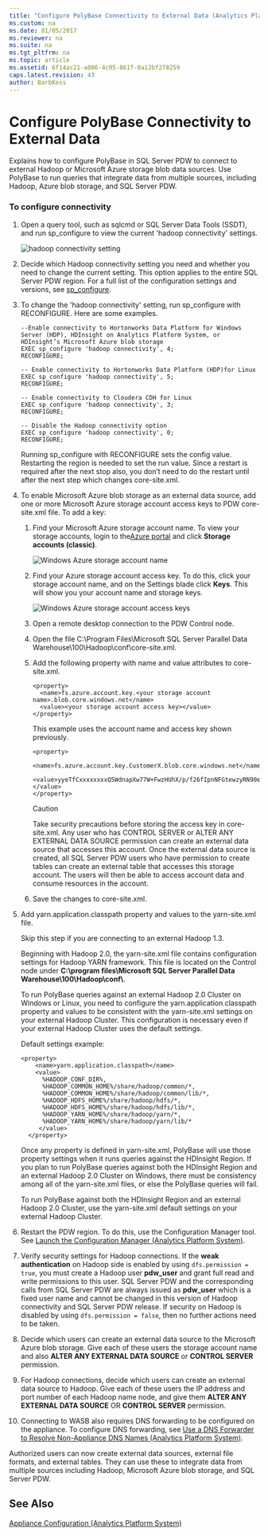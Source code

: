 ```yaml
---
title: "Configure PolyBase Connectivity to External Data (Analytics Platform System)"
ms.custom: na
ms.date: 01/05/2017
ms.reviewer: na
ms.suite: na
ms.tgt_pltfrm: na
ms.topic: article
ms.assetid: 6f14ac21-a086-4c05-861f-0a12bf278259
caps.latest.revision: 43
author: BarbKess
---
```

# Configure PolyBase Connectivity to External Data
Explains how to configure PolyBase in SQL Server PDW to connect to external Hadoop or Microsoft Azure storage blob data sources. Use PolyBase to run queries that integrate data from multiple sources, including Hadoop, Azure blob storage, and SQL Server PDW.  
  
### To configure connectivity  
  
1.  Open a query tool, such as sqlcmd or SQL Server Data Tools (SSDT), and run sp_configure to view the current 'hadoop connectivity' settings.  
  
    ![hadoop connectivity setting](./media/configure-polybase-connectivity-to-external-data/APS_PDW_sp_configure.png "APS_PDW_sp_configure")  
  
2.  Decide which Hadoop connectivity setting you need and whether you need to change the current setting. This option applies to the entire SQL Server PDW region. For a full list of the configuration settings and versions, see [sp_configure](/sql-docs/docs/relational-databases/system-stored-procedures/sp-configure-transact-sql).  
  
3.  To change the 'hadoop connectivity' setting, run sp_configure with RECONFIGURE. Here are some examples.  
  
    ```  
    --Enable connectivity to Hortonworks Data Platform for Windows Server (HDP), HDInsight on Analytics Platform System, or HDInsight’s Microsoft Azure blob storage  
    EXEC sp_configure 'hadoop connectivity', 4;   
    RECONFIGURE;  
  
    -- Enable connectivity to Hortonworks Data Platform (HDP)for Linux   
    EXEC sp_configure 'hadoop connectivity', 5;   
    RECONFIGURE;  
  
    -- Enable connectivity to Cloudera CDH for Linux   
    EXEC sp_configure 'hadoop connectivity', 3;   
    RECONFIGURE;  
  
    -- Disable the Hadoop connectivity option   
    EXEC sp_configure 'hadoop connectivity', 0;  
    RECONFIGURE;  
    ```  
  
    Running sp_configure with RECONFIGURE sets the config value. Restarting the region is needed to set the run value. Since a restart is required after the next stop also, you don’t need to do the restart until after the next step which changes core-site.xml.  
  
4.  To enable Microsoft Azure blob storage as an external data source, add one or more Microsoft Azure storage account access keys to PDW core-site.xml file. To add a key:  
  
    1.  Find your Microsoft Azure storage account name. To view your storage accounts, login to the[Azure portal](https://portal.azure.com) and click **Storage accounts (classic)**.  
  
        ![Windows Azure storage account name](./media/configure-polybase-connectivity-to-external-data/APS_PDW_AzureStorageAccountName.png "APS_PDW_AzureStorageAccountName")  
  
    2.  Find your Azure storage account access key. To do this, click your storage account name, and on the Settings blade click **Keys**. This will show you your account name and storage keys.  
  
        ![Windows Azure storage account access keys](./media/configure-polybase-connectivity-to-external-data/APS_PDW_AzureStorageAccountAccessKey.png "APS_PDW_AzureStorageAccountAccessKey")  
  
    3.  Open a remote desktop connection to the PDW Control node.  
  
    4.  Open the file C:\Program Files\Microsoft SQL Server Parallel Data Warehouse\100\Hadoop\conf\core-site.xml.  
  
    5.  Add the following property with name and value attributes to core-site.xml.  
  
        ```  
        <property>  
          <name>fs.azure.account.key.<your storage account name>.blob.core.windows.net</name>  
          <value><your storage account access key></value>  
        </property>  
        ```  
  
        This example uses the account name and access key shown previously.  
  
        ```  
        <property>  
          <name>fs.azure.account.key.CustomerX.blob.core.windows.net</name>  
          <value>yyeTfCxxxxxxxxQ5WdnapXw77W+FwzHUhX/p/f26fIpnNFGtewzyRN90e1/qmTOl1xxxxxxxxa0goG71LsNcw==</value>  
        </property>  
        ```  
  
        > [!CAUTION]  
        > Take security precautions before storing the access key in core-site.xml. Any user who has CONTROL SERVER or ALTER ANY EXTERNAL DATA SOURCE permission can create an external data source that accesses this account. Once the external data source is created, all SQL Server PDW users who have permission to create tables can create an external table that accesses this storage account. The users will then be able to access account data and consume resources in the account.  
  
    6.  Save the changes to core-site.xml.  
  
5.  Add yarn.application.classpath property and values to the yarn-site.xml file.  
  
    Skip this step if you are connecting to an external Hadoop 1.3.  
  
    Beginning with Hadoop 2.0, the yarn-site.xml file contains configuration settings for Hadoop YARN framework. This file is located on the Control node under **C:\program files\Microsoft SQL Server Parallel Data Warehouse\100\Hadoop\conf\\**.  
  
    To run PolyBase queries against an external Hadoop 2.0 Cluster on Windows or Linux, you need to configure the yarn.application.classpath property and values to be consistent with the yarn-site.xml settings on your external Hadoop Cluster. This configuration is necessary even if your external Hadoop Cluster uses the default settings.  
  
    Default settings example:  
  
    ```  
    <property>  
        <name>yarn.application.classpath</name>  
        <value>  
          %HADOOP_CONF_DIR%,  
          %HADOOP_COMMON_HOME%/share/hadoop/common/*,  
          %HADOOP_COMMON_HOME%/share/hadoop/common/lib/*,  
          %HADOOP_HDFS_HOME%/share/hadoop/hdfs/*,  
          %HADOOP_HDFS_HOME%/share/hadoop/hdfs/lib/*,  
          %HADOOP_YARN_HOME%/share/hadoop/yarn/*,  
          %HADOOP_YARN_HOME%/share/hadoop/yarn/lib/*  
         </value>  
      </property>  
    ```  
  
    Once any property is defined in yarn-site.xml, PolyBase will use those property settings when it runs queries against the HDInsight Region. If you plan to run PolyBase queries against both the HDInsight Region and an external Hadoop 2.0 Cluster on Windows, there must be consistency among all of the yarn-site.xml files, or else the PolyBase queries will fail.  
  
    To run PolyBase against both the HDInsight Region and an external Hadoop 2.0 Cluster, use the yarn-site.xml default settings on your external Hadoop Cluster.  
  
6.  Restart the PDW region. To do this, use the Configuration Manager tool. See [Launch the Configuration Manager &#40;Analytics Platform System&#41;](launch-the-configuration-manager.md).  
  
7.  Verify security settings for Hadoop connections. If the **weak authentication** on Hadoop side is enabled by using `dfs.permission = true`, you must create a Hadoop user **pdw_user** and grant full read and write permissions to this user. SQL Server PDW and the corresponding calls from SQL Server PDW are always issued as **pdw_user** which is a fixed user name and cannot be changed in this version of Hadoop connectivity and SQL Server PDW release. If security on Hadoop is disabled by using `dfs.permission = false`, then no further actions need to be taken.  
  
8.  Decide which users can create an external data source to the Microsoft Azure blob storage. Give each of these users the storage account name and also **ALTER ANY EXTERNAL DATA SOURCE** or **CONTROL SERVER** permission.  
  
9. For Hadoop connections, decide which users can create an external data source to Hadoop. Give each of these users the IP address and port number of each Hadoop name node, and give them **ALTER ANY EXTERNAL DATA SOURCE** OR **CONTROL SERVER** permission.  
  
10. Connecting to WASB also requires DNS forwarding to be configured on the appliance. To configure DNS forwarding, see [Use a DNS Forwarder to Resolve Non-Appliance DNS Names &#40;Analytics Platform System&#41;](use-a-dns-forwarder-to-resolve-non-appliance-dns-names.md).  
  
Authorized users can now create external data sources, external file formats, and external tables. They can use these to integrate data from multiple sources including Hadoop, Microsoft Azure blob storage, and SQL Server PDW.  
  
## See Also  
[Appliance Configuration &#40;Analytics Platform System&#41;](appliance-configuration.md)  
<!-- MISSING LINKS [PolyBase &#40;SQL Server PDW&#41;](../sqlpdw/polybase-sql-server-pdw.md)  -->  
  
